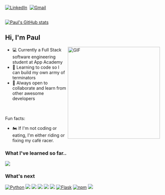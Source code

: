 <p>
<a href="https://www.linkedin.com/in/pchang1216/"><img src="https://img.shields.io/badge/linkedin-%230077B5.svg?&style=for-the-badge&logo=linkedin&logoColor=white" alt="LinkedIn" /></a>&nbsp;
<a href="mailto:joonyc88@gmail.com?subject=GitHub"><img src="https://img.shields.io/badge/gmail-%23D14836.svg?&style=for-the-badge&logo=gmail&logoColor=white" alt="Gmail"/></a>&nbsp;
</p>

<br/>[![Paul's GitHub stats](https://github-readme-stats.vercel.app/api?username=88joonyc)](https://github.com/88joonyc/github-readme-stats)

## Hi, I'm Paul 

<img align="right" alt="GIF" src="https://media.giphy.com/media/3oz8xwsGcaZWWB8KyY/giphy.gif" height="300" />

- 💻 Currently a Full Stack software engineering student at App Academy
- 🦾 Learning to code so I can build my own army of terminators
- 🙏 Always open to collaborate and learn from other awesome developers


<br/><br/>Fun facts:
- 🏍  If I'm not coding or eating, I'm either riding or fixing my café racer.


### What I've learned so far..

<a href="https://developer.mozilla.org/en-US/docs/Web/JavaScript"><img src="https://img.shields.io/badge/-JavaScript-F7DF1E?logo=JavaScript&logoColor=333333" /></a>
<a hidden href="https://developer.mozilla.org/en-US/docs/Web/CSS"><img src="https://img.shields.io/badge/-CSS3-1572B6?logo=CSS3" /></a>
<a hidden href="https://developer.mozilla.org/en-US/docs/Web/HTML"><img src="https://img.shields.io/badge/-HTML5-E34F26?logo=HTML5&logoColor=ffffff" /></a>
<a hidden href="#"><img alt="git" src="https://img.shields.io/badge/-Git-F05032?style=flat-square&logo=git&logoColor=white" /></a>
 
### What's next
<a href="https://www.python.org/"><img alt="Python" src="https://img.shields.io/badge/-Python-3776AB?style=flat-square&logo=Python&logoColor=white&" /></a>
<a href="https://www.npmjs.com/package/express"><img src="https://img.shields.io/badge/-Express.js-000000?logo=Express" /></a>
<a href="https://www.postgresql.org/"><img src="https://img.shields.io/badge/-PostgreSQL-336791?logo=PostgreSQL" /></a>
<a href="https://reactjs.org/"><img src="https://img.shields.io/badge/-React-61DAFB?logo=React&logoColor=333333" /></a>
<a href="https://redux.js.org/"><img src="https://img.shields.io/badge/-Redux-764ABC?logo=Redux" /></a>
<a href="https://sequelize.org/"><img src="https://img.shields.io/badge/-Sequelize-039BE5" /></a>
<a href="https://flask.palletsprojects.com/en/1.1.x/"><img alt="Flask" src="https://img.shields.io/badge/-Flask-000000?style=flat-square&logo=Flask&logoColor=white" /></a>
<a href="https://www.npmjs.com/"><img alt="npm" src="https://img.shields.io/badge/-NPM-CB3837?style=flat-square&logo=npm&logoColor=white" /></a>
<a href="https://www.heroku.com/"><img src="https://img.shields.io/badge/-Heroku-430098?logo=Heroku" /></a>
